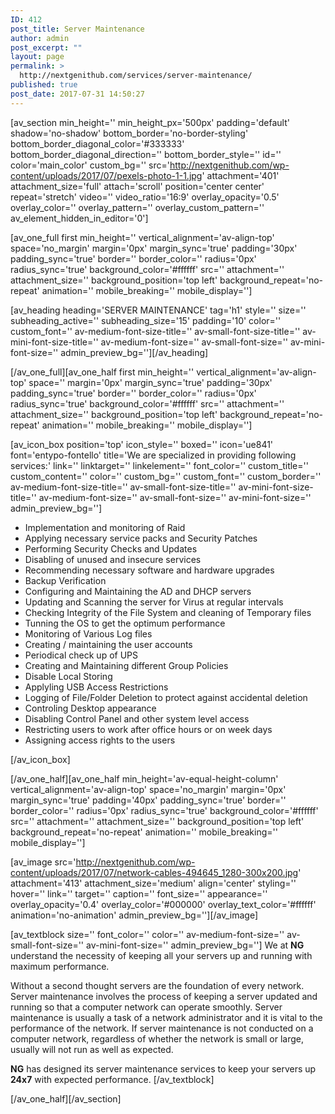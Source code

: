 ```yaml
---
ID: 412
post_title: Server Maintenance
author: admin
post_excerpt: ""
layout: page
permalink: >
  http://nextgenithub.com/services/server-maintenance/
published: true
post_date: 2017-07-31 14:50:27
---
```

[av_section min_height='' min_height_px='500px' padding='default' shadow='no-shadow' bottom_border='no-border-styling' bottom_border_diagonal_color='#333333' bottom_border_diagonal_direction='' bottom_border_style='' id='' color='main_color' custom_bg='' src='http://nextgenithub.com/wp-content/uploads/2017/07/pexels-photo-1-1.jpg' attachment='401' attachment_size='full' attach='scroll' position='center center' repeat='stretch' video='' video_ratio='16:9' overlay_opacity='0.5' overlay_color='' overlay_pattern='' overlay_custom_pattern='' av_element_hidden_in_editor='0']

[av_one_full first min_height='' vertical_alignment='av-align-top' space='no_margin' margin='0px' margin_sync='true' padding='30px' padding_sync='true' border='' border_color='' radius='0px' radius_sync='true' background_color='#ffffff' src='' attachment='' attachment_size='' background_position='top left' background_repeat='no-repeat' animation='' mobile_breaking='' mobile_display='']

[av_heading heading='SERVER MAINTENANCE' tag='h1' style='' size='' subheading_active='' subheading_size='15' padding='10' color='' custom_font='' av-medium-font-size-title='' av-small-font-size-title='' av-mini-font-size-title='' av-medium-font-size='' av-small-font-size='' av-mini-font-size='' admin_preview_bg=''][/av_heading]

[/av_one_full][av_one_half first min_height='' vertical_alignment='av-align-top' space='' margin='0px' margin_sync='true' padding='30px' padding_sync='true' border='' border_color='' radius='0px' radius_sync='true' background_color='#ffffff' src='' attachment='' attachment_size='' background_position='top left' background_repeat='no-repeat' animation='' mobile_breaking='' mobile_display='']

[av_icon_box position='top' icon_style='' boxed='' icon='ue841' font='entypo-fontello' title='We are specialized in providing following services:' link='' linktarget='' linkelement='' font_color='' custom_title='' custom_content='' color='' custom_bg='' custom_font='' custom_border='' av-medium-font-size-title='' av-small-font-size-title='' av-mini-font-size-title='' av-medium-font-size='' av-small-font-size='' av-mini-font-size='' admin_preview_bg='']
<ul class="bullet1">
 	<li>Implementation and monitoring of Raid</li>
 	<li>Applying necessary service packs and Security Patches</li>
 	<li>Performing Security Checks and Updates</li>
 	<li>Disabling of unused and insecure services</li>
 	<li>Recommending necessary software and hardware upgrades</li>
 	<li>Backup Verification</li>
 	<li>Configuring and Maintaining the AD and DHCP servers</li>
 	<li>Updating and Scanning the server for Virus at regular intervals</li>
 	<li>Checking Integrity of the File System and cleaning of Temporary files</li>
 	<li>Tunning the OS to get the optimum performance</li>
 	<li>Monitoring of Various Log files</li>
 	<li>Creating / maintaining the user accounts</li>
 	<li>Periodical check up of UPS</li>
 	<li>Creating and Maintaining different Group Policies</li>
 	<li>Disable Local Storing</li>
 	<li>Applyling USB Access Restrictions</li>
 	<li>Logging of File/Folder Deletion to protect against accidental deletion</li>
 	<li>Controling Desktop appearance</li>
 	<li>Disabling Control Panel and other system level access</li>
 	<li>Restricting users to work after office hours or on week days</li>
 	<li>Assigning access rights to the users</li>
</ul>
[/av_icon_box]

[/av_one_half][av_one_half min_height='av-equal-height-column' vertical_alignment='av-align-top' space='no_margin' margin='0px' margin_sync='true' padding='40px' padding_sync='true' border='' border_color='' radius='0px' radius_sync='true' background_color='#ffffff' src='' attachment='' attachment_size='' background_position='top left' background_repeat='no-repeat' animation='' mobile_breaking='' mobile_display='']

[av_image src='http://nextgenithub.com/wp-content/uploads/2017/07/network-cables-494645_1280-300x200.jpg' attachment='413' attachment_size='medium' align='center' styling='' hover='' link='' target='' caption='' font_size='' appearance='' overlay_opacity='0.4' overlay_color='#000000' overlay_text_color='#ffffff' animation='no-animation' admin_preview_bg=''][/av_image]

[av_textblock size='' font_color='' color='' av-medium-font-size='' av-small-font-size='' av-mini-font-size='' admin_preview_bg='']
We at <strong>NG</strong> understand the necessity of keeping all your servers up and running with maximum performance.

Without a second thought servers are the foundation of every network. Server maintenance involves the process of keeping a server updated and running so that a computer network can operate smoothly. Server maintenance is usually a task of a network administrator and it is vital to the performance of the network. If server maintenance is not conducted on a computer network, regardless of whether the network is small or large, usually will not run as well as expected.

<strong>NG</strong> has designed its server maintenance services to keep your servers up<strong> 24x7</strong> with expected performance.
[/av_textblock]

[/av_one_half][/av_section]